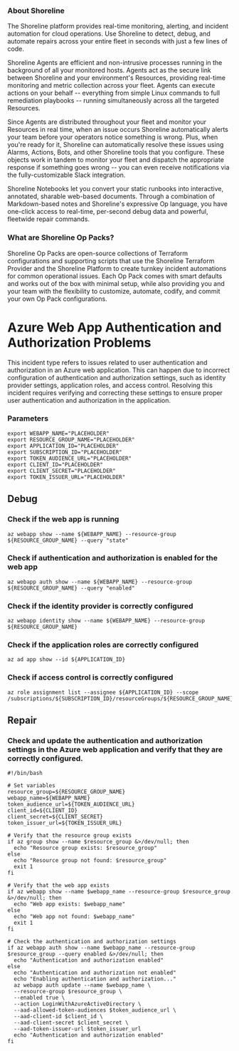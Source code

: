 
### About Shoreline
The Shoreline platform provides real-time monitoring, alerting, and incident automation for cloud operations. Use Shoreline to detect, debug, and automate repairs across your entire fleet in seconds with just a few lines of code.

Shoreline Agents are efficient and non-intrusive processes running in the background of all your monitored hosts. Agents act as the secure link between Shoreline and your environment's Resources, providing real-time monitoring and metric collection across your fleet. Agents can execute actions on your behalf -- everything from simple Linux commands to full remediation playbooks -- running simultaneously across all the targeted Resources.

Since Agents are distributed throughout your fleet and monitor your Resources in real time, when an issue occurs Shoreline automatically alerts your team before your operators notice something is wrong. Plus, when you're ready for it, Shoreline can automatically resolve these issues using Alarms, Actions, Bots, and other Shoreline tools that you configure. These objects work in tandem to monitor your fleet and dispatch the appropriate response if something goes wrong -- you can even receive notifications via the fully-customizable Slack integration.

Shoreline Notebooks let you convert your static runbooks into interactive, annotated, sharable web-based documents. Through a combination of Markdown-based notes and Shoreline's expressive Op language, you have one-click access to real-time, per-second debug data and powerful, fleetwide repair commands.

### What are Shoreline Op Packs?
Shoreline Op Packs are open-source collections of Terraform configurations and supporting scripts that use the Shoreline Terraform Provider and the Shoreline Platform to create turnkey incident automations for common operational issues. Each Op Pack comes with smart defaults and works out of the box with minimal setup, while also providing you and your team with the flexibility to customize, automate, codify, and commit your own Op Pack configurations.

# Azure Web App Authentication and Authorization Problems

This incident type refers to issues related to user authentication and authorization in an Azure web application. This can happen due to incorrect configuration of authentication and authorization settings, such as identity provider settings, application roles, and access control. Resolving this incident requires verifying and correcting these settings to ensure proper user authentication and authorization in the application.

### Parameters

```shell
export WEBAPP_NAME="PLACEHOLDER"
export RESOURCE_GROUP_NAME="PLACEHOLDER"
export APPLICATION_ID="PLACEHOLDER"
export SUBSCRIPTION_ID="PLACEHOLDER"
export TOKEN_AUDIENCE_URL="PLACEHOLDER"
export CLIENT_ID="PLACEHOLDER"
export CLIENT_SECRET="PLACEHOLDER"
export TOKEN_ISSUER_URL="PLACEHOLDER"
```

## Debug

### Check if the web app is running

```shell
az webapp show --name ${WEBAPP_NAME} --resource-group ${RESOURCE_GROUP_NAME} --query "state"
```

### Check if authentication and authorization is enabled for the web app

```shell
az webapp auth show --name ${WEBAPP_NAME} --resource-group ${RESOURCE_GROUP_NAME} --query "enabled"
```

### Check if the identity provider is correctly configured

```shell
az webapp identity show --name ${WEBAPP_NAME} --resource-group ${RESOURCE_GROUP_NAME}
```

### Check if the application roles are correctly configured

```shell
az ad app show --id ${APPLICATION_ID}
```

### Check if access control is correctly configured

```shell
az role assignment list --assignee ${APPLICATION_ID} --scope /subscriptions/${SUBSCRIPTION_ID}/resourceGroups/${RESOURCE_GROUP_NAME}
```

## Repair

### Check and update the authentication and authorization settings in the Azure web application and verify that they are correctly configured.

```shell
#!/bin/bash

# Set variables
resource_group=${RESOURCE_GROUP_NAME}
webapp_name=${WEBAPP_NAME}
token_audience_url=${TOKEN_AUDIENCE_URL}
client_id=${CLIENT_ID}
client_secret=${CLIENT_SECRET}
token_issuer_url=${TOKEN_ISSUER_URL}

# Verify that the resource group exists
if az group show --name $resource_group &>/dev/null; then
  echo "Resource group exists: $resource_group"
else
  echo "Resource group not found: $resource_group"
  exit 1
fi

# Verify that the web app exists
if az webapp show --name $webapp_name --resource-group $resource_group &>/dev/null; then
  echo "Web app exists: $webapp_name"
else
  echo "Web app not found: $webapp_name"
  exit 1
fi

# Check the authentication and authorization settings
if az webapp auth show --name $webapp_name --resource-group $resource_group --query enabled &>/dev/null; then
  echo "Authentication and authorization enabled"
else
  echo "Authentication and authorization not enabled"
  echo "Enabling authentication and authorization..."
  az webapp auth update --name $webapp_name \ 
  --resource-group $resource_group \
  --enabled true \
  --action LoginWithAzureActiveDirectory \
  --aad-allowed-token-audiences $token_audience_url \
  --aad-client-id $client_id \
  --aad-client-secret $client_secret \
  --aad-token-issuer-url $token_issuer_url
  echo "Authentication and authorization enabled"
fi
```